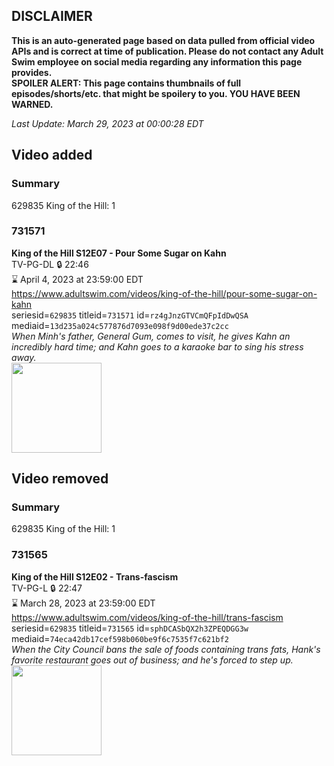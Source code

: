 ## DISCLAIMER
**This is an auto-generated page based on data pulled from official video APIs and is correct at time of publication. Please do not contact any Adult Swim employee on social media regarding any information this page provides.**  
**SPOILER ALERT: This page contains thumbnails of full episodes/shorts/etc. that might be spoilery to you. YOU HAVE BEEN WARNED.**  

_Last Update: March 29, 2023 at 00:00:28 EDT_
## Video added
### Summary
629835 King of the Hill: 1  
### 731571
**King of the Hill S12E07 - Pour Some Sugar on Kahn**  
TV-PG-DL 🔒 22:46  
⌛ April 4, 2023 at 23:59:00 EDT  
https://www.adultswim.com/videos/king-of-the-hill/pour-some-sugar-on-kahn  
seriesid=`629835` titleid=`731571` id=`rz4gJnzGTVCmQFpIdDwQSA` mediaid=`13d235a024c577876d7093e098f9d00ede37c2cc`  
_When Minh's father, General Gum, comes to visit, he gives Kahn an incredibly hard time; and Kahn goes to a karaoke bar to sing his stress away._  
<a href="https://i.cdn.turner.com/adultswim/big/image-upload/thumbnails/thumb-2_image-152035085072117.jpg"><img src="https://i.cdn.turner.com/adultswim/big/image-upload/thumbnails/thumb-2_image-152035085072117.jpg" height="144px" /></a>
## Video removed
### Summary
629835 King of the Hill: 1  
### 731565
**King of the Hill S12E02 - Trans-fascism**  
TV-PG-L 🔒 22:47  
⌛ March 28, 2023 at 23:59:00 EDT  
https://www.adultswim.com/videos/king-of-the-hill/trans-fascism  
seriesid=`629835` titleid=`731565` id=`sphDCASbQX2h3ZPEQDGG3w` mediaid=`74eca42db17cef598b060be9f6c7535f7c621bf2`  
_When the City Council bans the sale of foods containing trans fats, Hank's favorite restaurant goes out of business; and he's forced to step up._  
<a href="https://media.cdn.adultswim.com/uploads/20220513/thumbnails/2_225131517169-KingOfTheHill_1202_Transfascism.png"><img src="https://media.cdn.adultswim.com/uploads/20220513/thumbnails/2_225131517169-KingOfTheHill_1202_Transfascism.png" height="144px" /></a>
